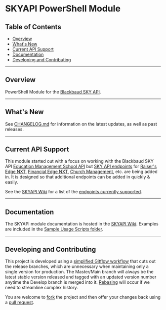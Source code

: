 # SKYAPI PowerShell Module <!-- omit in toc -->

## Table of Contents  <!-- omit in toc -->

- [Overview](#overview)
- [What's New](#whats-new)
- [Current API Support](#current-api-support)
- [Documentation](#documentation)
- [Developing and Contributing](#developing-and-contributing)

---

## Overview

PowerShell Module for the [Blackbaud SKY API](https://developer.blackbaud.com/skyapi/).

---

## What's New

See [CHANGELOG.md](./CHANGELOG.md) for information on the latest updates, as well as past releases.

---

## Current API Support

This module started out with a focus on working with the Blackbaud SKY API [Education Management School API](https://developer.blackbaud.com/skyapi/bbem/school) but [SKY API endpoints](https://developer.blackbaud.com/skyapi/products) for [Raiser's Edge NXT](https://developer.blackbaud.com/skyapi/products/renxt), [Financial Edge NXT](https://developer.blackbaud.com/skyapi/products/fenxt), [Church Management](https://developer.blackbaud.com/skyapi/products/bbcm), etc. are being added in. It is designed so that additional endpoints can be added in quickly & easily.

See the [SKYAPI Wiki](https://github.com/Sekers/SKYAPI/wiki) for a list of the [endpoints currently supported](https://github.com/Sekers/SKYAPI/wiki#api-endpoints).

---

## Documentation

The SKYAPI module documentation is hosted in the [SKYAPI Wiki](https://github.com/Sekers/SKYAPI/wiki). Examples are included in the [Sample Usage Scripts folder](./Sample_Usage_Scripts).

---

## Developing and Contributing

This project is developed using a [simplified Gitflow workflow](https://www.grimadmin.com/article.php/simple-modified-gitflow-workflow) that cuts out the release branches, which are unnecessary when maintaining only a single version for production. The Master/Main branch will always be the latest stable version released and tagged with an updated version number anytime the Develop branch is merged into it. [Rebasing](https://www.atlassian.com/git/tutorials/merging-vs-rebasing) will occur if we need to streamline complex history.

You are welcome to [fork](https://guides.github.com/activities/forking/) the project and then offer your changes back using a [pull request](https://guides.github.com/activities/forking/#making-a-pull-request).
